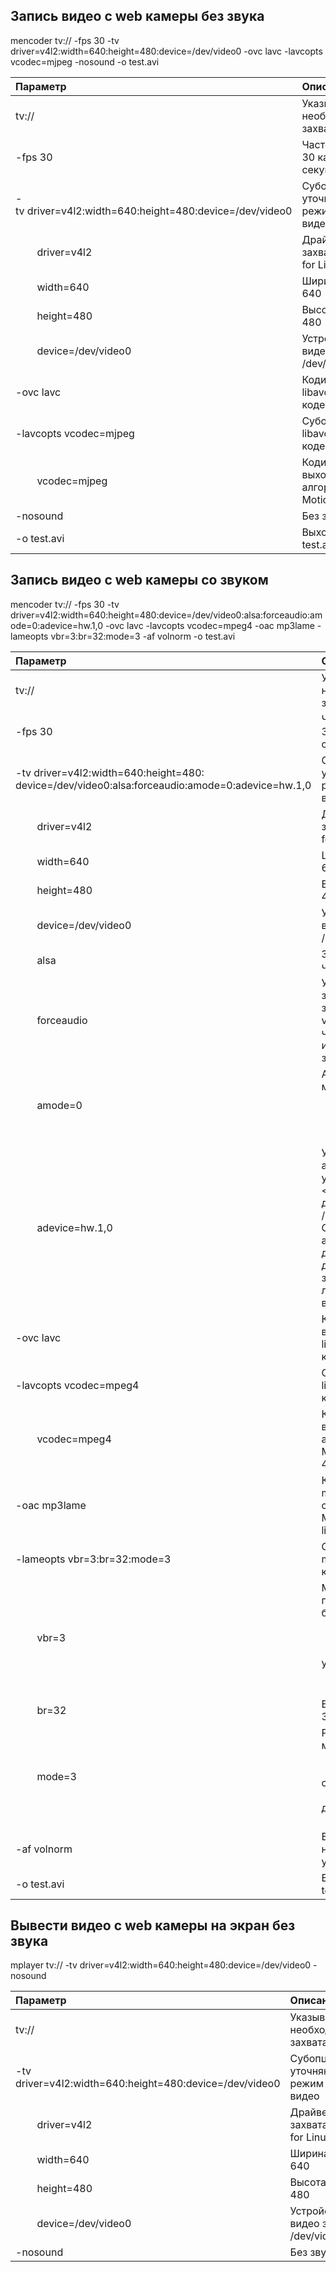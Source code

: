## Запись видео с web камеры без звука

mencoder tv:// -fps 30 -tv driver=v4l2:width=640:height=480:device=/dev/video0 -ovc lavc -lavcopts vcodec=mjpeg -nosound -o test.avi

| Параметр                                           | Описание                                                                      |
|:---------------------------------------------------|:------------------------------------------------------------------------------|
|tv://                                               | Указывает на необходимость захвата видео                                      |
|-fps 30                                             | Частота кадров 30 кадров в секунду                                            |
|-tv&nbsp;driver=v4l2:width=640:height=480:device=/dev/video0| Субопции уточняющие режим захвата видео                                    |
|&nbsp;&nbsp;&nbsp;&nbsp;&nbsp;&nbsp;&nbsp;&nbsp;driver=v4l2     | Драйвер видео захвата Video for Linux v.2                                     |
|&nbsp;&nbsp;&nbsp;&nbsp;&nbsp;&nbsp;&nbsp;&nbsp;width=640       | Ширина видео 640                                                              |
|&nbsp;&nbsp;&nbsp;&nbsp;&nbsp;&nbsp;&nbsp;&nbsp;height=480      | Высота видео 480                                                              |
|&nbsp;&nbsp;&nbsp;&nbsp;&nbsp;&nbsp;&nbsp;&nbsp;device=/dev/video0| Устройство видео захвата /dev/video0                                        |
|-ovc lavc                                           | Кодировать libavcodec кодеком                                                 |
|-lavcopts vcodec=mjpeg                              | Субопции libavcodec кодека                                                    |
|&nbsp;&nbsp;&nbsp;&nbsp;&nbsp;&nbsp;&nbsp;&nbsp;vcodec=mjpeg    | Кодировать выходной файл алгоритмом Motion JPEG                               |
|-nosound                                            | Без звука                                                                     |
|-o test.avi                                         | Выходной файл test.avi                                                        |

## Запись видео с web камеры со звуком

mencoder tv:// -fps 30 -tv driver=v4l2:width=640:height=480:device=/dev/video0:alsa:forceaudio:amode=0:adevice=hw.1,0 -ovc lavc -lavcopts vcodec=mpeg4 -oac mp3lame -lameopts vbr=3:br=32:mode=3 -af volnorm -o test.avi

| Параметр                                           | Описание                                                                      |
|:---------------------------------------------------|:------------------------------------------------------------------------------|
|tv://                                               | Указывает на необходимость захвата видео                                      |
|-fps 30                                             | Частота кадров 30 кадров в секунду                                            |
|-tv&nbsp;driver=v4l2:width=640:height=480:<br>device=/dev/video0:alsa:forceaudio:amode=0:adevice=hw.1,0| Субопции уточняющие режим захвата видео |
|&nbsp;&nbsp;&nbsp;&nbsp;&nbsp;&nbsp;&nbsp;&nbsp;driver=v4l2     | Драйвер видео захвата Video for Linux v.2                                     |
|&nbsp;&nbsp;&nbsp;&nbsp;&nbsp;&nbsp;&nbsp;&nbsp;width=640       | Ширина видео 640                                                              |
|&nbsp;&nbsp;&nbsp;&nbsp;&nbsp;&nbsp;&nbsp;&nbsp;height=480      | Высота видео 480                                                              |
|&nbsp;&nbsp;&nbsp;&nbsp;&nbsp;&nbsp;&nbsp;&nbsp;device=/dev/video0| Устройство видео захвата /dev/video0                                        |
|&nbsp;&nbsp;&nbsp;&nbsp;&nbsp;&nbsp;&nbsp;&nbsp;alsa            | Захват звука через ALSA                                                       |
|&nbsp;&nbsp;&nbsp;&nbsp;&nbsp;&nbsp;&nbsp;&nbsp;forceaudio      | Указывает захватывать звук даже если v4l сообщает, что нет источников звука   |
|&nbsp;&nbsp;&nbsp;&nbsp;&nbsp;&nbsp;&nbsp;&nbsp;amode=0         | Аудио режим: моно<br>&nbsp;&nbsp;&nbsp;&nbsp;&nbsp;&nbsp;&nbsp;&nbsp;0: моно<br>&nbsp;&nbsp;&nbsp;&nbsp;&nbsp;&nbsp;&nbsp;&nbsp;1: стерео<br>&nbsp;&nbsp;&nbsp;&nbsp;&nbsp;&nbsp;&nbsp;&nbsp;2: язык 1<br>&nbsp;&nbsp;&nbsp;&nbsp;&nbsp;&nbsp;&nbsp;&nbsp;3: язык 2 |
|&nbsp;&nbsp;&nbsp;&nbsp;&nbsp;&nbsp;&nbsp;&nbsp;adevice=hw.1,0  | Устанавливает аудио устройство. \<значение\> должно быть /dev/xxx для OSS и аппаратный ID для ALSA. Вы должны заменить любые ':' на '.' в ID для ALSA. |
|-ovc lavc                                           | Кодировать видео libavcodec кодеком                                           |
|-lavcopts vcodec=mpeg4                              | Субопции libavcodec кодека                                                    |
|&nbsp;&nbsp;&nbsp;&nbsp;&nbsp;&nbsp;&nbsp;&nbsp;vcodec=mpeg4    | Кодировать выходной файл алгоритмом MPEG-4 (DivX 4/5)                         |
|-oac mp3lame                                        | Кодироват звук mp3lame cbr/abr/vbr MP3 using libmp3lame                       |
|-lameopts vbr=3:br=32:mode=3                        | Субопции mp3lame кодека                                                       |  
|&nbsp;&nbsp;&nbsp;&nbsp;&nbsp;&nbsp;&nbsp;&nbsp;vbr=3           | Метод переменного битпотока abr<br>&nbsp;&nbsp;&nbsp;&nbsp;&nbsp;&nbsp;&nbsp;&nbsp;0: cbr<br>&nbsp;&nbsp;&nbsp;&nbsp;&nbsp;&nbsp;&nbsp;&nbsp;1: mt<br>&nbsp;&nbsp;&nbsp;&nbsp;&nbsp;&nbsp;&nbsp;&nbsp;2: rh (по умолчанию)<br>&nbsp;&nbsp;&nbsp;&nbsp;&nbsp;&nbsp;&nbsp;&nbsp;3: abr<br>&nbsp;&nbsp;&nbsp;&nbsp;&nbsp;&nbsp;&nbsp;&nbsp;4: mtrh |
|&nbsp;&nbsp;&nbsp;&nbsp;&nbsp;&nbsp;&nbsp;&nbsp;br=32           | Битпоток звука 32 кбит/с                                                      |
|&nbsp;&nbsp;&nbsp;&nbsp;&nbsp;&nbsp;&nbsp;&nbsp;mode=3          | Режим звука моно<br>&nbsp;&nbsp;&nbsp;&nbsp;&nbsp;&nbsp;&nbsp;&nbsp;0: стерео<br>&nbsp;&nbsp;&nbsp;&nbsp;&nbsp;&nbsp;&nbsp;&nbsp;1: joint-стерео<br>&nbsp;&nbsp;&nbsp;&nbsp;&nbsp;&nbsp;&nbsp;&nbsp;2: двухканальный<br>&nbsp;&nbsp;&nbsp;&nbsp;&nbsp;&nbsp;&nbsp;&nbsp;3: моно |
|-af volnorm                                         | Выполнить нормализацию уровня звука                                           |
|-o test.avi                                         | Выходной файл test.avi                                                        |
  
## Вывести видео с web камеры на экран без звука

mplayer tv:// -tv driver=v4l2:width=640:height=480:device=/dev/video0 -nosound

| Параметр                                           | Описание                                                                      |
|:---------------------------------------------------|:------------------------------------------------------------------------------|
|tv://                                               | Указывает на необходимость захвата видео                                      |
|-tv driver=v4l2:width=640:height=480:device=/dev/video0| Субопции уточняющие режим захвата видео                                    |
|&nbsp;&nbsp;&nbsp;&nbsp;&nbsp;&nbsp;&nbsp;&nbsp;driver=v4l2     | Драйвер видео захвата Video for Linux v.2                                     |
|&nbsp;&nbsp;&nbsp;&nbsp;&nbsp;&nbsp;&nbsp;&nbsp;width=640       | Ширина видео 640                                                              |
|&nbsp;&nbsp;&nbsp;&nbsp;&nbsp;&nbsp;&nbsp;&nbsp;height=480      | Высота видео 480                                                              |
|&nbsp;&nbsp;&nbsp;&nbsp;&nbsp;&nbsp;&nbsp;&nbsp;device=/dev/video0| Устройство видео захвата /dev/video0                                        |
|-nosound                                            | Без звука                                                                     |




	  